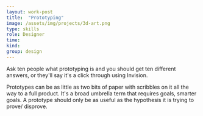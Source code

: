 ```yaml
---
layout: work-post
title:  "Prototyping"
image: /assets/img/projects/3d-art.png
type: skills
role: Designer
time: 
kind: 
group: design
---
```


Ask ten people what prototyping is and you should get ten different answers, or they'll say it's a click through using Invision.

Prototypes can be as little as two bits of paper with scribbles on it all the way to a full product. It's a broad umbrella term that requires goals, smarter goals. A prototype should only be as useful as the hypothesis it is trying to prove/ disprove. 